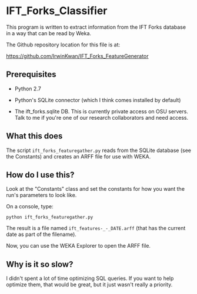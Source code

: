 IFT_Forks_Classifier
====================

This program is written to extract information from the IFT Forks database in a way that can be read by Weka.

The Github repository location for this file is at:

https://github.com/IrwinKwan/IFT_Forks_FeatureGenerator

Prerequisites
-------------

* Python 2.7

* Python's SQLite connector (which I think comes installed by default)

* The ift_forks.sqlite DB. This is currently private access on OSU servers. Talk to me if you're one of our research collaborators and need access.

What this does
--------------

The script ```ift_forks_featuregather.py``` reads from the SQLite database (see the Constants) and creates an ARFF file for use with WEKA.

How do I use this?
------------------

Look at the "Constants" class and set the constants for how you want the run's parameters to look like.

On a console, type:

```python ift_forks_featuregather.py```

The result is a file named ```ift_features-_-_DATE.arff``` (that has the current date as part of the filename).

Now, you can use the WEKA Explorer to open the ARFF file.

Why is it so slow?
------------------

I didn't spent a lot of time optimizing SQL queries. If you want to help optimize them, that would be great, but it just wasn't really a priority.

